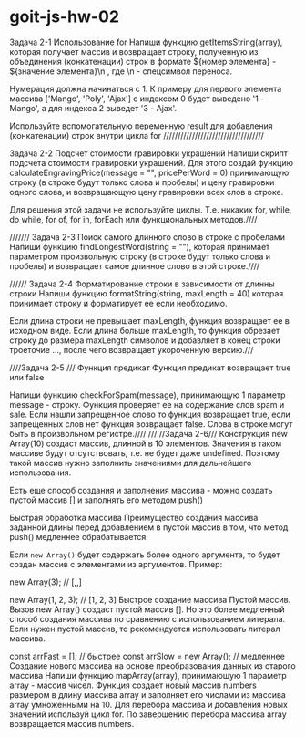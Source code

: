 # goit-js-hw-02

Задача 2-1 Использование for Напиши функцию getItemsString(array), которая
получает массив и возвращает строку, полученную из объединения (конкатенации)
строк в формате ${номер элемента} - ${значение элемента}\n , где \n - спецсимвол
переноса.

Нумерация должна начинаться с 1. К примеру для первого элемента массива
['Mango', 'Poly', 'Ajax'] с индексом 0 будет выведено '1 - Mango', а для индекса
2 выведет '3 - Ajax'.

Используйте вспомогательную переменную result для добавления (конкатенации)
строк внутри цикла for ///////////////////////////////////

Задача 2-2 Подсчет стоимости гравировки украшений Напиши скрипт подсчета
стоимости гравировки украшений. Для этого создай функцию
calculateEngravingPrice(message = "", pricePerWord = 0) принимающую строку (в
строке будут только слова и пробелы) и цену гравировки одного слова, и
возвращающую цену гравировки всех слов в строке.

Для решения этой задачи не используйте циклы. Т.е. никаких for, while, do while,
for of, for in, forEach или функциональных методов.////

/////// Задача 2-3 Поиск самого длинного слово в строке с пробелами Напиши
функцию findLongestWord(string = ""), которая принимает параметром произвольную
строку (в строке будут только слова и пробелы) и возвращает самое длинное слово
в этой строке.////

////// Задача 2-4 Форматирование строки в зависимости от длинны строки Напиши
функцию formatString(string, maxLength = 40) которая принимает строку и
форматирует ее если необходимо.

Если длина строки не превышает maxLength, функция возвращает ее в исходном виде.
Если длина больше maxLength, то функция обрезает строку до размера maxLength
символов и добавляет в конец строки троеточие ..., после чего возвращает
укороченную версию.///

////Задача 2-5 /// Функция предикат Функция предикат возвращает true или false

Напиши функцию checkForSpam(message), принимающую 1 параметр message - строку.
Функция проверяет ее на содержание слов spam и sale. Если нашли запрещенное
слово то функция возвращает true, если запрещенных слов нет функция возвращает
false. Слова в строке могут быть в произвольном регистре.//// /// //Задача
2-6/// Конструкция new Array(10) создаст массив, длинной в 10 элементов.
Значения в таком массиве будут отсутствовать, т.е. не будет даже undefined.
Поэтому такой массив нужно заполнить значениями для дальнейшего использования.

Есть еще способ создания и заполнения массива - можно создать пустой массив [] и
заполнять его методом push()

Быстрая обработка массива Преимущество создания массива заданной длины перед
добавлением в пустой массив в том, что метод push() медленнее обрабатывается.

Если `new Array()` будет содержать более одного аргумента, то будет создан
массив с элементами из аргументов. Пример:

new Array(3); // [,,]

new Array(1, 2, 3); // [1, 2, 3] Быстрое создание массива Пустой массив. Вызов
new Array() создаст пустой массив []. Но это более медленный способ создания
массива по сравнению с использованием литерала. Если нужен пустой массив, то
рекомендуется использовать литерал массива.

const arrFast = []; // быстрее const arrSlow = new Array(); // медленнее
Создание нового массива на основе преобразования данных из старого массива
Напиши функцию mapArray(array), принимающую 1 параметр array - массив чисел.
Функция создает новый массив numbers размером в длину массива array и заполняет
его числами из массива array умноженными на 10. Для перебора массива и
добавления новых значений используй цикл for. По завершению перебора массива
array возвращается массив numbers.
